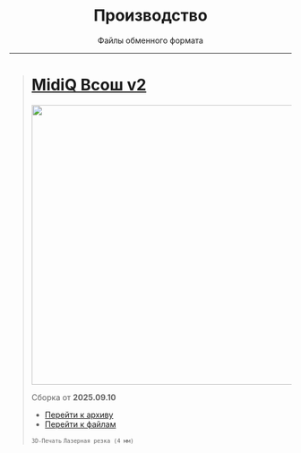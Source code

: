 <div align="center">
  <h1>Производство</h1>
    Файлы обменного формата
</div>

---

<blockquote>

# [MidiQ Всош v2](./../Модели/Шасси/MidiQ/Всош-v2)

<img src="./../Meta/data/Канал-Лого.png" width="500">

Сборка от **2025.09.10**

- [Перейти к архиву](./MidiQ-Всош-v2)
- [Перейти к файлам](./MidiQ-Всош-v2--2025.09.12.zip)

<sub>
<code>3D-Печать</code>
<code>Лазерная резка (4 мм)</code>
</sub>

</blockquote>